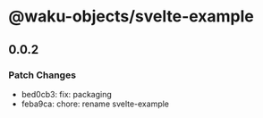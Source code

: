 # @waku-objects/svelte-example

## 0.0.2

### Patch Changes

- bed0cb3: fix: packaging
- feba9ca: chore: rename svelte-example
